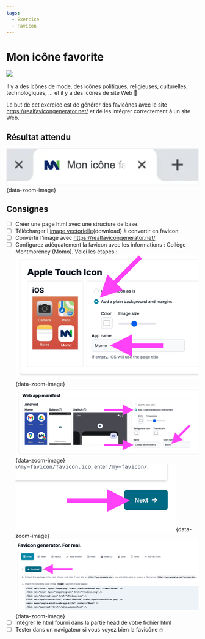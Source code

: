 ```yaml
---
tags: 
  - Exercice
  - Favicon
---
```


# Mon icône favorite

![](./Wednesday-Netflix.avif)

Il y a des icônes de mode, des icônes politiques, religieuses, culturelles, technologiques, ... et il y a des icônes de site Web 🤪

Le but de cet exercice est de générer des favicônes avec le site <https://realfavicongenerator.net/> et de les intégrer correctement à un site Web.

## Résultat attendu

![](./resultat.png){data-zoom-image}

## Consignes

- [ ] Créer une page html avec une structure de base.
- [ ] Télécharger l'[image vectorielle](./logo.svg){download} à convertir en favicon
- [ ] Convertir l'image avec <https://realfavicongenerator.net/>
- [ ] Configurez adéquatement la favicon avec les informations : Collège Montmorency (Momo). Voici les étapes :
  ![](./apple-touch-icon.png){data-zoom-image}
  ![](./web-app-manifest.png){data-zoom-image}
  ![](./next.png){data-zoom-image}
  ![](./for-real.png){data-zoom-image}
- [ ] Intégrer le html fourni dans la partie head de votre fichier html
- [ ] Tester dans un navigateur si vous voyez bien la favicône 🔥
